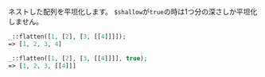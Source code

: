 ネストした配列を平坦化します。
`$shallow`が`true`の時は1つ分の深さしか平坦化しません。

```php
_::flatten([1, [2], [3, [[4]]]]);
=> [1, 2, 3, 4]

_::flatten([1, [2], [3, [[4]]]], true);
=> [1, 2, 3, [[4]]]
```
